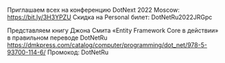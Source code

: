 ﻿---
Number: 59
Title: Строгая конфигурация, сложная Console, новая EF книга
PublishDate: 2022-10-27T21:30:47Z
Authors:
  - Анатолий Кулаков
  - Игорь Лабутин
  - Сергей Бензенко
Mastering: Игорь Лабутин
Music:
  Максим Аршинов «Pensive yeti.0.1»: https://hightech.group/ru/about
Patrons:
  - Александр
  - Сергей
  - Владислав
  - Алексей
  - Шевченко Антон
  - Илья
  - Гурий Самарин
Home: https://radiodotnet.mave.digital/ep-60
Audio: https://api.mave.digital/storage/podcasts/dc1a2f8c-50cd-4584-a46a-723efadc6e1e/episodes/8e90d1d6-3468-4786-9972-ceee6b0eb127.mp3
Video: https://www.youtube.com/watch?v=m4-m5Ogol4k
Topics:

  - Subject: Announcing .NET 7 Release Candidate 2
    Timestamp: 00:01:45
    Links:
      - https://devblogs.microsoft.com/dotnet/announcing-dotnet-7-rc-2/
      - https://devblogs.microsoft.com/dotnet/asp-net-core-updates-in-dotnet-7-rc-2/
      - https://devblogs.microsoft.com/dotnet/announcing-ef7-release-candidate-2/
      - https://devblogs.microsoft.com/dotnet/dotnet-maui-rc2/

  - Subject: Console.ReadKey improvements in .NET 7
    Timestamp: 00:20:40
    Links:
      - https://devblogs.microsoft.com/dotnet/console-readkey-improvements-in-net-7/

  - Subject: What's new in System.Text.Json in .NET 7
    Timestamp: 00:36:50
    Links:
      - https://devblogs.microsoft.com/dotnet/system-text-json-in-dotnet-7/

  - Subject: Rider 2022.3 EAP 2
    Timestamp: 00:58:00
    Links:
      - https://blog.jetbrains.com/dotnet/2022/10/07/rider-2022-3-eap-2/

  - Subject: Adding validation to strongly typed configuration objects
    Timestamp: 01:02:10
    Links:
      - https://andrewlock.net/adding-validation-to-strongly-typed-configuration-objects-in-dotnet-6
      - https://andrewlock.net/adding-validation-to-strongly-typed-configuration-objects-using-flentvalidation/

  - Subject: Джон Смит «Entity Framework Core в действии» в правильном переводе DotNetRu
    Timestamp: 01:26:00
    Links:
      - https://habr.com/ru/company/jugru/blog/691664/
      - https://dmkpress.com/catalog/computer/programming/dot_net/978-5-93700-114-6/

  - Subject: Кратко о разном
    Timestamp: 01:51:50
    Links:
      - https://devblogs.microsoft.com/visualstudio/comparing-files-in-visual-studio/
      - https://marketplace.visualstudio.com/items?itemName=MadsKristensen.CopyNice
      - https://devblogs.microsoft.com/dotnet/announcing-the-dotnet-maui-community-toolkit-v13/
      - https://devblogs.microsoft.com/dotnet/dotnet-maui-xcode14/
      - https://github.com/CollinAlpert/Lombok.NET
      - https://devblogs.microsoft.com/cosmosdb/distributed-postgresql-comes-to-azure-cosmos-db/
      - https://github.com/dotnet/runtime/issues/35324
      - https://twitter.com/davidfowl/status/1532880744732758018
      - https://github.com/epeshk/blog
      - https://www.infoq.com/news/2022/10/opensilver-1-1-silverlight/

---
Приглашаем всех на конференцию DotNext 2022 Moscow:
https://bit.ly/3H3YPZU
Скидка на Personal билет: DotNetRu2022JRGpc

Представляем книгу Джона Смита «Entity Framework Core в действии» в правильном переводе DotNetRu
https://dmkpress.com/catalog/computer/programming/dot_net/978-5-93700-114-6/
Промокод: DotNetRu
